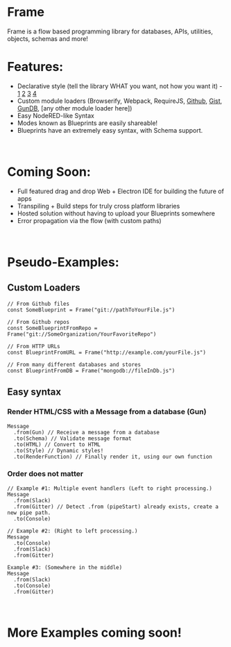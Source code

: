 # Frame
Frame is a flow based programming library for databases, APIs, utilities, objects, schemas and more!

# Features:
- Declarative style (tell the library WHAT you want, not how you want it) - [1](https://codeburst.io/declarative-vs-imperative-programming-a8a7c93d9ad2) [2](http://latentflip.com/imperative-vs-declarative) [3](https://stackoverflow.com/a/39561818) [4](https://tylermcginnis.com/imperative-vs-declarative-programming/)
- Custom module loaders (Browserify, Webpack, RequireJS, [Github](https://github.com), [Gist](https://gist.github.com), [GunDB](https://github.com/gundb/gun), [any other module loader here])
- Easy NodeRED-like Syntax
- Modes known as Blueprints are easily shareable!
- Blueprints have an extremely easy syntax, with Schema support.

<br>

# Coming Soon:
- Full featured drag and drop Web + Electron IDE for building the future of apps
- Transpiling + Build steps for truly cross platform libraries
- Hosted solution without having to upload your Blueprints somewhere
- Error propagation via the flow (with custom paths)

<br>

# Pseudo-Examples:
## Custom Loaders ##

```
// From Github files
const SomeBlueprint = Frame("git://pathToYourFile.js")

// From Github repos
const SomeBlueprintFromRepo = Frame("git://SomeOrganization/YourFavoriteRepo")

// From HTTP URLs
const BlueprintFromURL = Frame("http://example.com/yourFile.js")

// From many different databases and stores
const BlueprintFromDB = Frame("mongodb://fileInDb.js")
```

## Easy syntax ##
### Render HTML/CSS with a Message from a database (Gun) ###

```
Message
  .from(Gun) // Receive a message from a database
  .to(Schema) // Validate message format
  .to(HTML) // Convert to HTML
  .to(Style) // Dynamic styles!
  .to(RenderFunction) // Finally render it, using our own function
```

### Order does not matter ###

```
// Example #1: Multiple event handlers (Left to right processing.)
Message
  .from(Slack)
  .from(Gitter) // Detect .from (pipeStart) already exists, create a new pipe path.
  .to(Console)

// Example #2: (Right to left processing.)
Message
  .to(Console)
  .from(Slack)
  .from(Gitter)

Example #3: (Somewhere in the middle)
Message
  .from(Slack)
  .to(Console)
  .from(Gitter)
```

<br>

# More Examples coming soon! #
